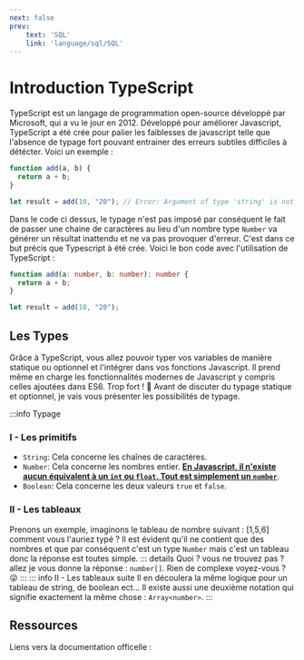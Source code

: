 ```yaml
---
next: false
prev: 
    text: 'SQL'
    link: 'language/sql/SQL'
---
```


# Introduction TypeScript

TypeScript est un langage de programmation open-source développé par Microsoft, qui a vu le jour en 2012. Développé pour améliorer Javascript, TypeScript a été crée pour palier les faiblesses de javascript telle que l'absence de typage fort pouvant entrainer des erreurs subtiles difficiles à détécter. Voici un exemple :
```js
function add(a, b) {
  return a + b;
}

let result = add(10, "20"); // Error: Argument of type 'string' is not assignable to parameter of type 'number'
```

Dans le code ci dessus, le typage n'est pas imposé par conséquent le fait de passer une chaine de caractères au lieu d'un nombre type `Number` va générer un résultat inattendu et ne va pas provoquer d'erreur. C'est dans ce but précis que Typescript à été crée. Voici le bon code avec l'utilisation de TypeScript :

```ts
function add(a: number, b: number): number {
  return a + b;
}

let result = add(10, "20"); 
```

## Les Types
Grâce à TypeScript, vous allez pouvoir typer vos variables de manière statique ou optionnel et l'intégrer dans vos fonctions Javascript. Il prend même en charge les fonctionnalités modernes de Javascript y compris celles ajoutées dans ES6. Trop fort ! 💪
Avant de discuter du typage statique et optionnel, je vais vous présenter les possibilités de typage.

:::info Typage
### I - Les primitifs
- `String`: Cela concerne les chaînes de caractères.
- `Number`: Cela concerne les nombres entier. **<u>En Javascript, il n'existe aucun équivalent à un `int` ou `float`. Tout est simplement un `number`</u>**.
- `Boolean`: Cela concerne les deux valeurs `true` et `false`.
### II - Les tableaux
Prenons un exemple, imaginons le tableau de nombre suivant : [1,5,6] comment vous l'auriez typé ? Il est évident qu'il ne contient que des nombres et que par conséquent c'est un type `Number` mais c'est un tableau donc la réponse est toutes simple. 
::: details Quoi ? vous ne trouvez pas ?
allez je vous donne la réponse : `number[]`. Rien de complexe voyez-vous ? 😜
:::
::: info II - Les tableaux suite
Il en découlera la même logique pour un tableau de string, de boolean ect... Il existe aussi une deuxième notation qui signifie exactement la même chose : `Array<number>`.
:::

## Ressources
Liens vers la documentation officelle :<u><a href="https://www.typescriptlang.org/fr/" target="_blank"><Badge type="info" text="Documentation" /></a></u>
